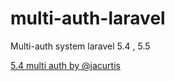 # multi-auth-laravel
Multi-auth system laravel 5.4 , 5.5

[5.4 multi auth by @jacurtis ](https://github.com/DevMarketer/multiauth_tutorial)
